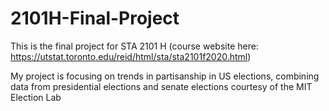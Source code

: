 # 2101H-Final-Project

This is the final project for STA 2101 H (course website here: https://utstat.toronto.edu/reid/html/sta/sta2101f2020.html)

My project is focusing on trends in partisanship in US elections, combining data from presidential elections and senate elections courtesy of the MIT Election Lab
